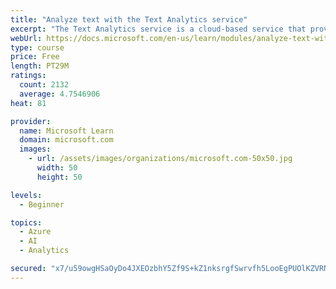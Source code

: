 ```yaml
---
title: "Analyze text with the Text Analytics service"
excerpt: "The Text Analytics service is a cloud-based service that provides advanced natural language processing over raw text for sentiment analysis, key phrase extraction, named entity recognition, and language detection."
webUrl: https://docs.microsoft.com/en-us/learn/modules/analyze-text-with-text-analytics-service/
type: course
price: Free
length: PT29M
ratings:
  count: 2132
  average: 4.7546906
heat: 81

provider:
  name: Microsoft Learn
  domain: microsoft.com
  images:
    - url: /assets/images/organizations/microsoft.com-50x50.jpg
      width: 50
      height: 50

levels:
  - Beginner

topics:
  - Azure
  - AI
  - Analytics

secured: "x7/u59owgHSaOyDo4JXEOzbhY5Zf9S+kZ1nksrgfSwrvfh5LooEgPUOlKZVRNW9hTcE6Ntiqhpes17iyQP/n9ZTcwREznzRWB0ay4tuQ5OHgV2ztWltKS36gYoPwhOSX/0GXhdLLVcRUAdgun7fDCPBTHPK3x3LZtULedFZHrCTuatLn5iEti2LQzkUeyKLF2/QD56/ax8MuATp8d7/UX4hq82eu3D3JZBJUxf5+UjmAw0/3KP73b4Yodf1UuJrKo+0q7y+p60w6YdCq8Bdm73p8b4WNJJ2mELrmZW5i0i4VG69z6EtiIw1448FtyFPSVtfAjg6HWxdDq8but92ue64A5rI2z2k38C1qurHidPOUbwASmVD+44GKKxrQqqUls+OgmA5Ag4uxDE7AJk07yGV0U9lprz0v/XLSYUEbvBU=;qlwP5S6LLyuAP/wbYRrg9Q=="
---
```


